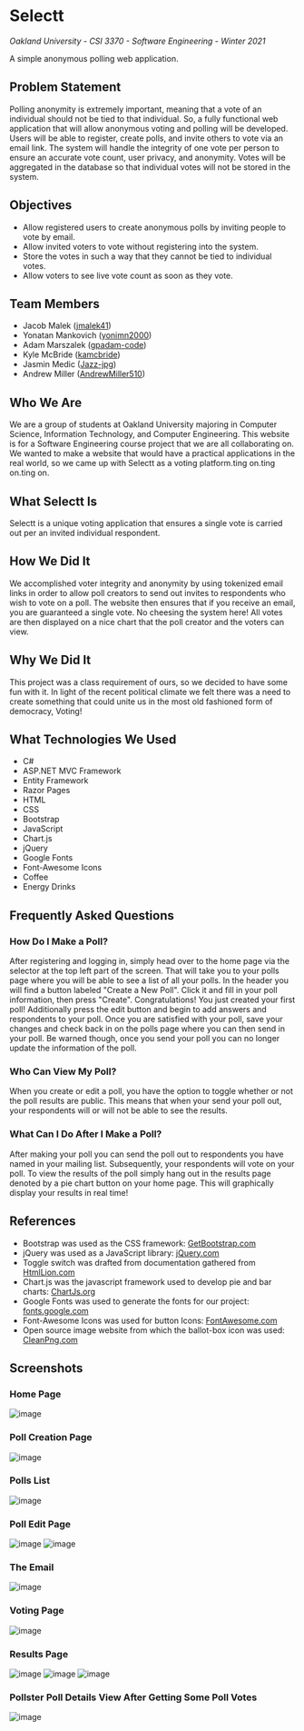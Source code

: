 # Selectt

*Oakland University - CSI 3370 - Software Engineering - Winter 2021*

A simple anonymous polling web application.

## Problem Statement

Polling anonymity is extremely important, meaning that a vote of an individual should not be tied to that individual. So, a fully functional web application that will allow anonymous voting and polling will be developed. Users will be able to register, create polls, and invite others to vote via an email link. The system will handle the integrity of one vote per person to ensure an accurate vote count, user privacy, and anonymity. Votes will be aggregated in the database so that individual votes will not be stored in the system.

## Objectives

* Allow registered users to create anonymous polls by inviting people to vote by email.
* Allow invited voters to vote without registering into the system.
* Store the votes in such a way that they cannot be tied to individual votes.
* Allow voters to see live vote count as soon as they vote.

## Team Members

* Jacob Malek ([jmalek41](https://github.com/jmalek41))
* Yonatan Mankovich ([yonimn2000](https://github.com/yonimn2000))
* Adam Marszalek ([gpadam-code](https://github.com/gpadam-code))
* Kyle McBride ([kamcbride](https://github.com/kamcbride))
* Jasmin Medic ([Jazz-jpg](https://github.com/Jazz-jpg))
* Andrew Miller ([AndrewMiller510](https://github.com/AndrewMiller510))

## Who We Are

We are a group of students at Oakland University majoring in Computer Science, Information Technology, and Computer Engineering. This website is for a Software Engineering course project that we are all collaborating on. We wanted to make a website that would have a practical applications in the real world, so we came up with Selectt as a voting platform.ting on.ting on.ting on.

## What Selectt Is

Selectt is a unique voting application that ensures a single vote is carried out per an invited individual respondent.

## How We Did It

We accomplished voter integrity and anonymity by using tokenized email links in order to allow poll creators to send out invites to respondents who wish to vote on a poll. The website then ensures that if you receive an email, you are guaranteed a single vote. No cheesing the system here! All votes are then displayed on a nice chart that the poll creator and the voters can view.

## Why We Did It

This project was a class requirement of ours, so we decided to have some fun with it. In light of the recent political climate we felt there was a need to create something that could unite us in the most old fashioned form of democracy, Voting!

## What Technologies We Used

* C#
* ASP.NET MVC Framework
* Entity Framework
* Razor Pages
* HTML
* CSS
* Bootstrap
* JavaScript
* Chart.js
* jQuery
* Google Fonts
* Font-Awesome Icons
* Coffee
* Energy Drinks

## Frequently Asked Questions

### How Do I Make a Poll?

After registering and logging in, simply head over to the home page via the selector at the top left part of the screen. That will take you to your polls page where you will be able to see a list of all your polls. In the header you will find a button labeled "Create a New Poll". Click it and fill in your poll information, then press "Create". Congratulations! You just created your first poll! Additionally press the edit button and begin to add answers and respondents to your poll. Once you are satisfied with your poll, save your changes and check back in on the polls page where you can then send in your poll. Be warned though, once you send your poll you can no longer update the information of the poll.

### Who Can View My Poll?
When you create or edit a poll, you have the option to toggle whether or not the poll results are public. This means that when your send your poll out, your respondents will or will not be able to see the results.

### What Can I Do After I Make a Poll?
After making your poll you can send the poll out to respondents you have named in your mailing list. Subsequently, your respondents will vote on your poll. To view the results of the poll simply hang out in the results page denoted by a pie chart button on your home page. This will graphically display your results in real time!

## References

* Bootstrap was used as the CSS framework: [GetBootstrap.com](https://getbootstrap.com)
* jQuery was used as a JavaScript library: [jQuery.com](https://jquery.com)
* Toggle switch was drafted from documentation gathered from [HtmlLion.com](https://www.htmllion.com/css3-toggle-switch-button.html)
* Chart.js was the javascript framework used to develop pie and bar charts: [ChartJs.org](https://chartjs.org)
* Google Fonts was used to generate the fonts for our project: [fonts.google.com](https://fonts.google.com)
* Font-Awesome Icons was used for button Icons: [FontAwesome.com](https://fontawesome.com/icons)
* Open source image website from which the ballot-box icon was used: [CleanPng.com](https://www.cleanpng.com/png-ballot-box-blob-emoji-election-7086945/download-png.html)

## Screenshots

### Home Page

![image](media/home-page.png)

### Poll Creation Page

![image](media/poll-create.png)

### Polls List

![image](media/poll-list.png)

### Poll Edit Page

![image](media/poll-edit.png)
![image](media/poll-edit2.png)

### The Email

![image](media/vote-email.png)

### Voting Page

![image](media/vote-page.png)

### Results Page

![image](media/results-table.png)
![image](media/results-pie.png)
![image](media/results-bar.png)

### Pollster Poll Details View After Getting Some Poll Votes

![image](media/poll-details.png)
